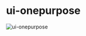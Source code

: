 # ui-onepurpose

![ui-onepurpose](https://cl.ly/2u3N1y2k0c1W/Screen%20Recording%202018-08-07%20at%2011.52.31.17%20AM.gif)
